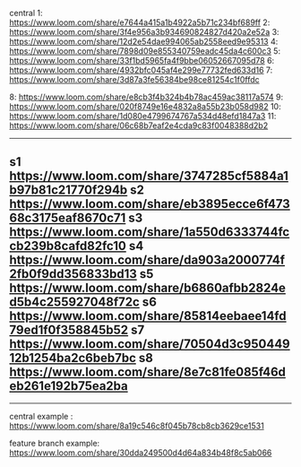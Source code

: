central
1: https://www.loom.com/share/e7644a415a1b4922a5b71c234bf689ff
2: https://www.loom.com/share/3f4e956a3b934690824827d420a2e52a
3: https://www.loom.com/share/12d2e54dae994065ab2558eed9e95313
4: https://www.loom.com/share/7898d09e855340759eadc45da4c600c3
5: https://www.loom.com/share/33f1bd5965fa4f9bbe06052667095d78
6: https://www.loom.com/share/4932bfc045af4e299e77732fed633d16
7: https://www.loom.com/share/3d87a3fe56384be98ce81254c1f0ffdc

8: https://www.loom.com/share/e8cb3f4b324b4b78ac459ac38117a574
9: https://www.loom.com/share/020f8749e16e4832a8a55b23b058d982
10: https://www.loom.com/share/1d080e4799674767a534d48efd1847a3
11: https://www.loom.com/share/06c68b7eaf2e4cda9c83f0048388d2b2

---

s1 https://www.loom.com/share/3747285cf5884a1b97b81c21770f294b
s2 https://www.loom.com/share/eb3895ecce6f47368c3175eaf8670c71
s3 https://www.loom.com/share/1a550d6333744fccb239b8cafd82fc10
s4 https://www.loom.com/share/da903a2000774f2fb0f9dd356833bd13
s5 https://www.loom.com/share/b6860afbb2824ed5b4c255927048f72c
s6 https://www.loom.com/share/85814eebaee14fd79ed1f0f358845b52
s7 https://www.loom.com/share/70504d3c95044912b1254ba2c6beb7bc
s8 https://www.loom.com/share/8e7c81fe085f46deb261e192b75ea2ba
---
---

central example : https://www.loom.com/share/8a19c546c8f045b78cb8cb3629ce1531

feature branch example: https://www.loom.com/share/30dda249500d4d64a834b48f8c5ab066

